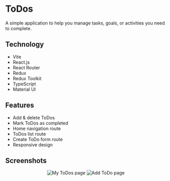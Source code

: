 # ToDos

A simple application to help you manage tasks, goals, or activities you need to complete.

## Technology
- Vite
- React.js
- React Router
- Redux
- Redux Toolkit
- TypeScript
- Material UI

## Features
- Add & delete ToDos
- Mark ToDos as completed
- Home navigation route
- ToDos list route
- Create ToDo form route
- Responsive design

## Screenshots

<p align="center">
  <img src="https://user-images.githubusercontent.com/33166095/231860646-a18099ad-7307-435e-888b-8619b8e73880.png" alt="My ToDos page">
  <img src="https://user-images.githubusercontent.com/33166095/231860651-8d1854df-02fc-4a88-b5a5-b5596a65ac59.png" alt="Add ToDo page">
</p>
